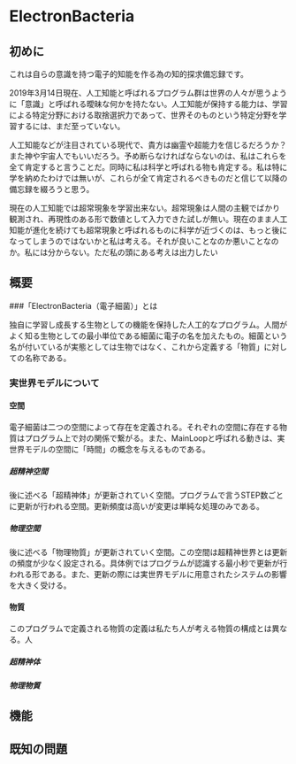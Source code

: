 # ElectronBacteria

## 初めに

これは自らの意識を持つ電子的知能を作る為の知的探求備忘録です。

2019年3月14日現在、人工知能と呼ばれるプログラム群は世界の人々が思うように「意識」と呼ばれる曖昧な何かを持たない。人工知能が保持する能力は、学習による特定分野における取捨選択力であって、世界そのものという特定分野を学習するには、まだ至っていない。

人工知能などが注目されている現代で、貴方は幽霊や超能力を信じるだろうか？また神や宇宙人でもいいだろう。予め断らなければならないのは、私はこれらを全て肯定すると言うことだ。同時に私は科学と呼ばれる物も肯定する。私は特に学を納めたわけでは無いが、これらが全て肯定されるべきものだと信じて以降の備忘録を綴ろうと思う。

現在の人工知能では超常現象を学習出来ない。超常現象は人間の主観でばかり観測され、再現性のある形で数値として入力できた試しが無い。現在のまま人工知能が進化を続けても超常現象と呼ばれるものに科学が近づくのは、もっと後になってしまうのではないかと私は考える。それが良いことなのか悪いことなのか。私には分からない。ただ私の頭にある考えは出力したい

## 概要

###「ElectronBacteria（電子細菌）」とは

独自に学習し成長する生物としての機能を保持した人工的なプログラム。人間がよく知る生物としての最小単位である細菌に電子の名を加えたもの。細菌という名が付いているが実態としては生物ではなく、これから定義する「物質」に対しての名称である。

### 実世界モデルについて

#### 空間

電子細菌は二つの空間によって存在を定義される。それぞれの空間に存在する物質はプログラム上で対の関係で繋がる。また、MainLoopと呼ばれる動きは、実世界モデルの空間に「時間」の概念を与えるものである。

##### 超精神空間

後に述べる「超精神体」が更新されていく空間。プログラムで言うSTEP数ごとに更新が行われる空間。更新頻度は高いが変更は単純な処理のみである。

##### 物理空間

後に述べる「物理物質」が更新されていく空間。この空間は超精神世界とは更新の頻度が少なく設定される。具体例ではプログラムが認識する最小秒で更新が行われる形である。また、更新の際には実世界モデルに用意されたシステムの影響を大きく受ける。

#### 物質

このプログラムで定義される物質の定義は私たち人が考える物質の構成とは異なる。人

##### 超精神体

##### 物理物質

## 機能



## 既知の問題

